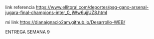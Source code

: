 link referencia
https://www.ellitoral.com/deportes/psg-gano-arsenal-jugara-final-champions-inter_0_jWw6ujjUZ8.html

mi link
https://dianaignacio2am.github.io/Desarrollo-WEB/

ENTREGA SEMANA 9